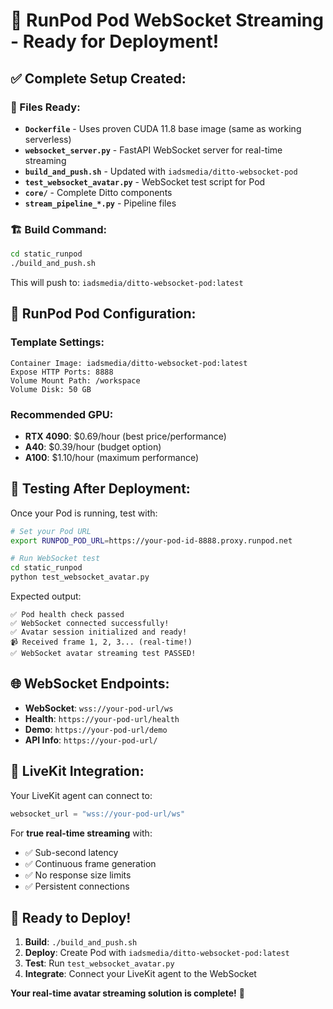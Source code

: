 # 🚀 RunPod Pod WebSocket Streaming - Ready for Deployment!

## ✅ **Complete Setup Created:**

### **📁 Files Ready:**
- **`Dockerfile`** - Uses proven CUDA 11.8 base image (same as working serverless)
- **`websocket_server.py`** - FastAPI WebSocket server for real-time streaming
- **`build_and_push.sh`** - Updated with `iadsmedia/ditto-websocket-pod`
- **`test_websocket_avatar.py`** - WebSocket test script for Pod
- **`core/`** - Complete Ditto components
- **`stream_pipeline_*.py`** - Pipeline files

### **🏗️ Build Command:**
```bash
cd static_runpod
./build_and_push.sh
```
This will push to: `iadsmedia/ditto-websocket-pod:latest`

## 🎯 **RunPod Pod Configuration:**

### **Template Settings:**
```
Container Image: iadsmedia/ditto-websocket-pod:latest
Expose HTTP Ports: 8888
Volume Mount Path: /workspace
Volume Disk: 50 GB
```

### **Recommended GPU:**
- **RTX 4090**: $0.69/hour (best price/performance)
- **A40**: $0.39/hour (budget option)
- **A100**: $1.10/hour (maximum performance)

## 🧪 **Testing After Deployment:**

Once your Pod is running, test with:

```bash
# Set your Pod URL
export RUNPOD_POD_URL=https://your-pod-id-8888.proxy.runpod.net

# Run WebSocket test
cd static_runpod
python test_websocket_avatar.py
```

Expected output:
```
✅ Pod health check passed
✅ WebSocket connected successfully!
✅ Avatar session initialized and ready!
📹 Received frame 1, 2, 3... (real-time!)
✅ WebSocket avatar streaming test PASSED!
```

## 🌐 **WebSocket Endpoints:**

- **WebSocket**: `wss://your-pod-url/ws`
- **Health**: `https://your-pod-url/health`
- **Demo**: `https://your-pod-url/demo`
- **API Info**: `https://your-pod-url/`

## 📡 **LiveKit Integration:**

Your LiveKit agent can connect to:
```python
websocket_url = "wss://your-pod-url/ws"
```

For **true real-time streaming** with:
- ✅ Sub-second latency
- ✅ Continuous frame generation
- ✅ No response size limits
- ✅ Persistent connections

## 🚀 **Ready to Deploy!**

1. **Build**: `./build_and_push.sh`
2. **Deploy**: Create Pod with `iadsmedia/ditto-websocket-pod:latest`
3. **Test**: Run `test_websocket_avatar.py`
4. **Integrate**: Connect your LiveKit agent to the WebSocket

**Your real-time avatar streaming solution is complete!** 🎉
